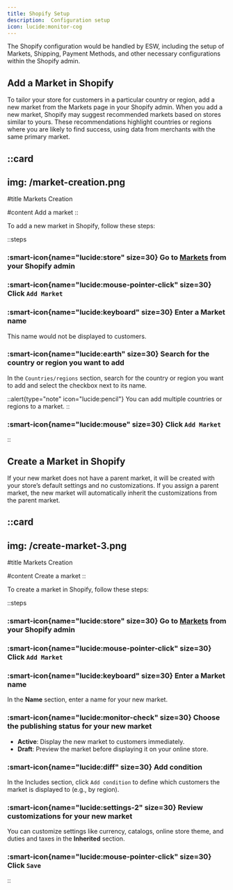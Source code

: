 ```yaml
---
title: Shopify Setup
description:  Configuration setup
icon: lucide:monitor-cog
---
```


The Shopify configuration would be handled by ESW, including the setup of Markets, Shipping, Payment Methods, and other necessary configurations within the Shopify admin.

## Add a Market in Shopify

To tailor your store for customers in a particular country or region, add a new market from the Markets page in your Shopify admin. 
When you add a new market, Shopify may suggest recommended markets based on stores similar to yours. These recommendations highlight countries or regions where you are likely to find success, using data from merchants with the same primary market.


::card
---
img: /market-creation.png
---
#title
Markets Creation

#content
Add a market
::

To add a new market in Shopify, follow these steps:

::steps
### :smart-icon{name="lucide:store" size=30} Go to [Markets](https://accounts.shopify.com/select?rid=f3f66f40-5f39-47d9-bae1-cd1203948b2a) from your Shopify admin

### :smart-icon{name="lucide:mouse-pointer-click" size=30} Click `Add Market`

### :smart-icon{name="lucide:keyboard" size=30} Enter a Market name

This name would not be displayed to customers.

### :smart-icon{name="lucide:earth" size=30} Search for the country or region you want to add

In the `Countries/regions` section, search for the country or region you want to add and select the checkbox next to its name.

::alert{type="note" icon="lucide:pencil"}
 You can add multiple countries or regions to a market.
::

### :smart-icon{name="lucide:mouse" size=30} Click `Add Market`

::

## Create a Market in Shopify

If your new market does not have a parent market, it will be created with your store’s default settings and no customizations. If you assign a parent market, the new market will automatically inherit the customizations from the parent market.

::card
---
img: /create-market-3.png
---
#title
Markets Creation

#content
Create a market
::

To create a market in Shopify, follow these steps:

::steps
### :smart-icon{name="lucide:store" size=30} Go to [Markets](https://accounts.shopify.com/select?rid=f3f66f40-5f39-47d9-bae1-cd1203948b2a) from your Shopify admin

### :smart-icon{name="lucide:mouse-pointer-click" size=30} Click `Add Market`

### :smart-icon{name="lucide:keyboard" size=30} Enter a Market name

In the **Name** section, enter a name for your new market.

### :smart-icon{name="lucide:monitor-check" size=30} Choose the publishing status for your new market

- **Active**: Display the new market to customers immediately.
- **Draft**: Preview the market before displaying it on your online store.

### :smart-icon{name="lucide:diff" size=30} Add condition

In the Includes section, click `Add condition` to define which customers the market is displayed to (e.g., by region).

### :smart-icon{name="lucide:settings-2" size=30} Review customizations for your new market

 You can customize settings like currency, catalogs, online store theme, and duties and taxes in the **Inherited** section.

### :smart-icon{name="lucide:mouse-pointer-click" size=30} Click `Save`

::